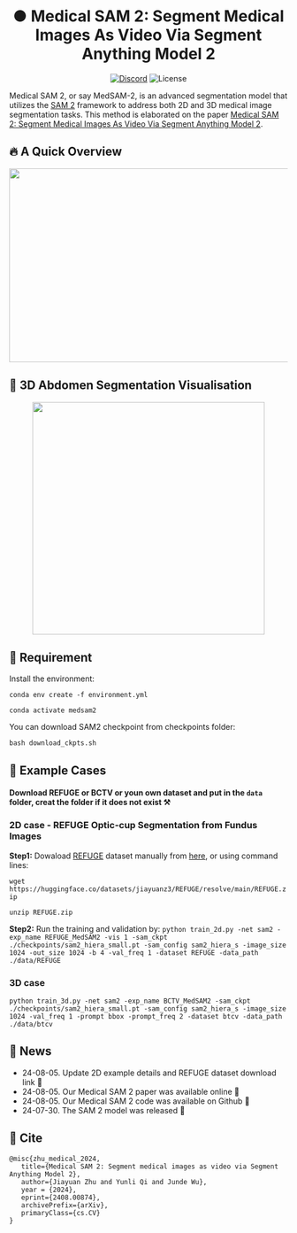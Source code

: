 <h1 align="center">● Medical SAM 2: Segment Medical Images As Video Via Segment Anything Model 2</h1>

<p align="center">
    <a href="https://discord.gg/DN4rvk95CC">
        <img alt="Discord" src="https://img.shields.io/discord/1146610656779440188?logo=discord&style=flat&logoColor=white"/></a>
    <img src="https://img.shields.io/static/v1?label=license&message=GPL&color=white&style=flat" alt="License"/>
</p>

Medical SAM 2, or say MedSAM-2, is an advanced segmentation model that utilizes the [SAM 2](https://github.com/facebookresearch/segment-anything-2) framework to address both 2D and 3D medical
image segmentation tasks. This method is elaborated on the paper [Medical SAM 2: Segment Medical Images As Video Via Segment Anything Model 2](https://arxiv.org/abs/2408.00874).

## 🔥 A Quick Overview 
 <div align="center"><img width="880" height="350" src="https://github.com/MedicineToken/Medical-SAM2/blob/main/vis/framework.png"></div>
 
## 🩻 3D Abdomen Segmentation Visualisation
 <div align="center"><img width="420" height="420" src="https://github.com/MedicineToken/Medical-SAM2/blob/main/vis/example.gif"></div>

## 🧐 Requirement

 Install the environment:

 ``conda env create -f environment.yml``

 ``conda activate medsam2``

 You can download SAM2 checkpoint from checkpoints folder:
 
 ``bash download_ckpts.sh``

 ## 🎯 Example Cases
 #### Download REFUGE or BCTV or youn own dataset and put in the ``data`` folder, creat the folder if it does not exist ⚒️
 
 ### 2D case - REFUGE Optic-cup Segmentation from Fundus Images

**Step1:** Dowaload [REFUGE](https://refuge.grand-challenge.org/) dataset manually from [here](https://huggingface.co/datasets/jiayuanz3/REFUGE/tree/main), or using command lines:

 ``wget https://huggingface.co/datasets/jiayuanz3/REFUGE/resolve/main/REFUGE.zip``

 ``unzip REFUGE.zip``

 **Step2:** Run the training and validation by:
``python train_2d.py -net sam2 -exp_name REFUGE_MedSAM2 -vis 1 -sam_ckpt ./checkpoints/sam2_hiera_small.pt -sam_config sam2_hiera_s -image_size 1024 -out_size 1024 -b 4 -val_freq 1 -dataset REFUGE -data_path ./data/REFUGE``

 ### 3D case
 ``python train_3d.py -net sam2 -exp_name BCTV_MedSAM2 -sam_ckpt ./checkpoints/sam2_hiera_small.pt -sam_config sam2_hiera_s -image_size 1024 -val_freq 1 -prompt bbox -prompt_freq 2 -dataset btcv -data_path ./data/btcv``


## 🚨 News
- 24-08-05. Update 2D example details and REFUGE dataset download link 🔗
- 24-08-05. Our Medical SAM 2 paper was available online 🥳
- 24-08-05. Our Medical SAM 2 code was available on Github 🥳
- 24-07-30. The SAM 2 model was released 🤩

## 📝 Cite
 ~~~
@misc{zhu_medical_2024,
	title={Medical SAM 2: Segment medical images as video via Segment Anything Model 2},
    author={Jiayuan Zhu and Yunli Qi and Junde Wu},
    year = {2024},
    eprint={2408.00874},
    archivePrefix={arXiv},
    primaryClass={cs.CV}
}
 ~~~
